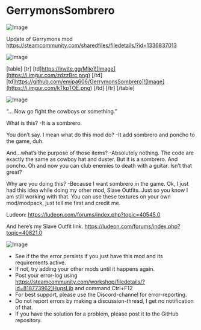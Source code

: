 # GerrymonsSombrero

![Image](https://i.imgur.com/WAEzk68.png)

Update of Gerrymons mod
https://steamcommunity.com/sharedfiles/filedetails/?id=1336837013

![Image](https://i.imgur.com/7Gzt3Rg.png)


[table]
    [tr]
        [td]https://invite.gg/Mlie]![Image](https://i.imgur.com/zdzzBrc.png)
[/td]
        [td]https://github.com/emipa606/GerrymonsSombrero]![Image](https://i.imgur.com/kTkpTOE.png)
[/td]
    [/tr]
[/table]
	
![Image](https://i.imgur.com/NOW7jU1.png)

“... Now go fight the cowboys or something.”

What is this?
-It is a sombrero.

You don’t say. I mean what do this mod do?
-It add sombrero and poncho to the game, duh. 

And...what’s the purpose of those items?
-Absolutely nothing. The code are exactly the same as cowboy hat and duster. But it is a sombrero. And poncho. Oh and now you can club enemies to death with a guitar. Isn’t that great?

Why are you doing this?
-Because I want sombrero in the game. Ok, I just had this idea while doing my other mod, Slave Outfits. Just so you know I am still working with that. You can use these textures on your own mod/modpack, just tell me first and credit me.


Ludeon:
https://ludeon.com/forums/index.php?topic=40545.0

And here’s my Slave Outfit link.
https://ludeon.com/forums/index.php?topic=40821.0

![Image](https://i.imgur.com/Rs6T6cr.png)



-  See if the the error persists if you just have this mod and its requirements active.
-  If not, try adding your other mods until it happens again.
-  Post your error-log using https://steamcommunity.com/workshop/filedetails/?id=818773962]HugsLib and command Ctrl+F12
-  For best support, please use the Discord-channel for error-reporting.
-  Do not report errors by making a discussion-thread, I get no notification of that.
-  If you have the solution for a problem, please post it to the GitHub repository.



